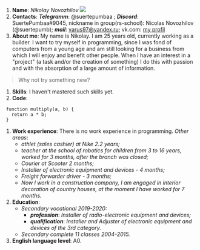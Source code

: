 1. **Name**: *Nikolay Novozhilov* ![](https://avatars.githubusercontent.com/u/118540482?s=400&u=62fe845565915113365c478ac806f4fc0090dbfd&v=4)
2. **Contacts**: ***Telegramm***: @suertepumbaa ; ***Discord***: SuertePumbaa#9045, nickname in group(rs-school): Nicolas Novozhilov (@suertepumb); ***mail***: varus97@yandex.ru; vk.com: [my profil](https://vk.com/suertepumbaa)
3. **About me**: My name is Nikolay. I am 25 years old, currently working as a builder. I want to try myself in programming, since I was fond of computers from a young age and am still looking for a business from which I will enjoy and benefit other people. When I have an interest in a "project" (a task and/or the creation of something) I do this with passion and with the absorption of a large amount of information.
>Why not try something new?
1. **Skills**: I haven't mastered such skills yet.
2. **Code**:
```
 function multiply(a, b) {
   return a * b;
 }
```
1. **Work experience**: There is no work experience in programming.
*Other areas*:
   * *athlet (sales cashier) at Nike 2.2 years;*
   * *teacher at the school of robotics for children from 3 to 16 years, worked for 3 months, after the branch was closed;*
   * *Courier at Scooter 2 months;* 
   * *Installer of electronic equipment and devices - 4 months;*
   * *Freight forwarder driver - 3 months;*
   * *Now I work in a construction company, I am engaged in interior decoration of country houses, at the moment I have worked for 7 months.*
1. **Education**:
   * *Secondary vocational 2019-2020:*
        * ***profession***: *Installer of radio-electronic equipment and devices;*
        * ***qualification***: *Installer and Adjuster of electronic equipment and devices of the 3rd category.*
   * *Secondary complete 11 classes 2004-2015.*
2. **English language level**: A0.